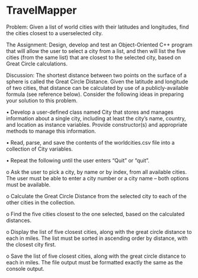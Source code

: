 # TravelMapper
Problem: Given a list of world cities with their latitudes and longitudes, find the cities closest to a userselected city.

The Assignment: Design, develop and test an Object-Oriented C++ program that will allow the user to
select a city from a list, and then will list the five cities (from the same list) that are closest to the
selected city, based on Great Circle calculations.

Discussion: The shortest distance between two points on the surface of a sphere is called the Great Circle
Distance. Given the latitude and longitude of two cities, that distance can be calculated by use of a
publicly-available formula (see reference below). Consider the following ideas in preparing your
solution to this problem.

• Develop a user-defined class named City that stores and manages information about a single city,
including at least the city’s name, country, and location as instance variables. Provide constructor(s)
and appropriate methods to manage this information.

• Read, parse, and save the contents of the worldcities.csv file into a collection of City variables.

• Repeat the following until the user enters “Quit” or “quit”.

  o Ask the user to pick a city, by name or by index, from all available cities. The user must be
  able to enter a city number or a city name – both options must be available.

  o Calculate the Great Circle Distance from the selected city to each of the other cities in the
  collection.

  o Find the five cities closest to the one selected, based on the calculated distances.

  o Display the list of five closest cities, along with the great circle distance to each in miles. The
  list must be sorted in ascending order by distance, with the closest city first.

  o Save the list of five closest cities, along with the great circle distance to each in miles. The
  file output must be formatted exactly the same as the console output. 
